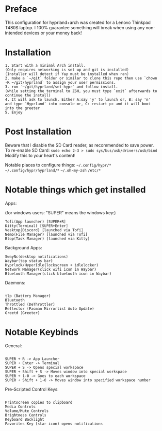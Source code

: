 # Preface

This configuration for hyprland+arch was created for a Lenovo Thinkpad T480S laptop.
I 100% guarantee something will break when using any non-intended devices or your money back!

# Installation

```
1. Start with a minimal Arch install.
(Only requires networking is set up and git is installed)
(Installer will detect if Yay must be installed when ran)
2. make a `~/git` folder or similar to clone this repo then use `chown -R ~/git/hyprland` to assign your user permissions.
3. run `~/git/hyprland/set-hypr` and follow install.
(while setting the terminal to ZSH, you must type `exit` afterwards to continue the install)
4. It will ask to launch. Either A:say 'y' to launch or, B: say 'n' and type `Hyprland` into console or, C: restart pc and it will boot into the greeter
5. Enjoy
```

# Post Installation

Beware that I disable the SD Card reader, as recommended to save power.
To re-enable SD Card: `sudo echo 2-3 > sudo sys/bus/usb/drivers/usb/bind`
Modify this to your heart's content!


Notable places to configure things:
`~/.config/hypr/*`
`~/.config/hypr/hyprland/*`
`~/.oh-my-zsh`
`/etc/*`


# Notable things which get installed

Apps:

(for windows users: "SUPER" means the windows key:)
```
Tofi(App launcher) [SUPER+R]
Kitty(Terminal) [SUPER+Enter]
Vesktop(Discord) [launched via Tofi]
Nemo(File Manager) [launched via Tofi]
Btop(Task Manager) [launched via Kitty]
```

Background Apps:

```
SwayNc(desktop notifications)
Waybar(top status bar)
Hyprlock/HyperIdle(lockscreen + idlelocker)
Network Manager(click wifi icon in Waybar)
Bluetooth Manager(click bluetooth icon in Waybar)
```

Daemons:
```

tlp (Battery Manager)
Bluetooth
Throttled (DeThrottler)
Reflector (Pacman Mirrorlist Auto Update)
Greetd (Greeter)

```

# Notable Keybinds

General:
```

SUPER + R -> App Launcher
SUPER + Enter -> Terminal
SUPER + S -> Opens special workspace
SUPER + Shift + S -> Moves window into special workspace
SUPER + 1-0 -> Goes to each workspace
SUPER + Shift + 1-0 -> Moves window into specified workspace number
```


Pre-Scripted Control Keys:
```

Printscreen copies to clipboard
Media Controls
Volume/Mute Controls
Brightness Controls
Keyboard Backlight
Favorites Key (star icon) opens notifications

```

